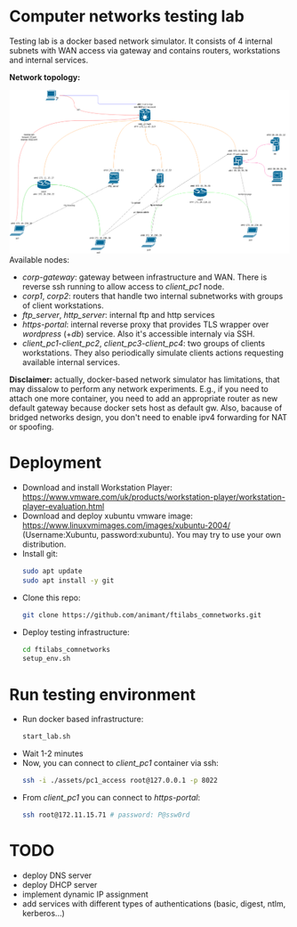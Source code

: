 # Computer networks testing lab

Testing lab is a docker based network simulator. It consists of 4 internal subnets with WAN access via gateway and contains routers, workstations and internal services.

**Network topology:**

![N|Solid](netscheme.png)
Available nodes:
- *corp-gateway*: gateway between infrastructure and WAN. There is reverse ssh running to allow access to *client_pc1* node.
- *corp1*, *corp2*: routers that handle two internal subnetworks with groups of client workstations.
- *ftp_server*, *http_server*: internal ftp and http services
- *https-portal*: internal reverse proxy that provides TLS wrapper over *wordpress* (+*db*) service. Also it's accessible internaly via SSH.
- *client_pc1*-*client_pc2*, *client_pc3*-*client_pc4*: two groups of clients workstations. They also periodically simulate clients actions requesting available internal services.

**Disclaimer:** actually, docker-based network simulator has limitations, that may dissalow to perform any network experiments. E.g., if you need to attach one more container, you need to add an appropriate router as new default gateway because docker sets host as default gw. Also, bacause of bridged networks design, you don't need to enable ipv4 forwarding for NAT or spoofing.



# Deployment
- Download and install Workstation Player: https://www.vmware.com/uk/products/workstation-player/workstation-player-evaluation.html
- Download and deploy xubuntu vmware image: https://www.linuxvmimages.com/images/xubuntu-2004/ (Username:Xubuntu, password:xubuntu). You may try to use your own distribution.
- Install git:
    ```sh
    sudo apt update
    sudo apt install -y git
    ```
- Clone this repo:
    ```sh
    git clone https://github.com/animant/ftilabs_comnetworks.git
    ```
- Deploy testing infrastructure:
    ```sh
    cd ftilabs_comnetworks
    setup_env.sh
    ```

# Run testing environment

- Run docker based infrastructure:
    ```sh
    start_lab.sh
    ```
- Wait 1-2 minutes
- Now, you can connect to *client_pc1* container via ssh:
    ```sh
    ssh -i ./assets/pc1_access root@127.0.0.1 -p 8022
    ```
- From *client_pc1* you can connect to *https-portal*:
    ```sh
    ssh root@172.11.15.71 # password: P@ssw0rd
    ```

# TODO
- deploy DNS server
- deploy DHCP server
- implement dynamic IP assignment
- add services with different types of authentications (basic, digest, ntlm, kerberos...)

